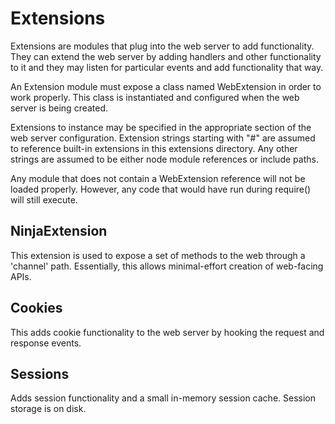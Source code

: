 # Extensions

Extensions are modules that plug into the web server to add functionality. They can extend the web server by adding handlers and other functionality to it and they may listen for particular events and add functionality that way.

An Extension module must expose a class named WebExtension in order to work properly. This class is instantiated and configured when the web server is being created.

Extensions to instance may be specified in the appropriate section of the web server configuration. Extension strings starting with "#" are assumed to reference built-in extensions in this extensions directory. Any other strings are assumed to be either node module references or include paths.

Any module that does not contain a WebExtension reference will not be loaded properly. However, any code that would have run during require() will still execute.

## NinjaExtension

This extension is used to expose a set of methods to the web through a 'channel' path. Essentially, this allows minimal-effort creation of web-facing APIs.

## Cookies

This adds cookie functionality to the web server by hooking the request and response events.

## Sessions

Adds session functionality and a small in-memory session cache. Session storage is on disk.